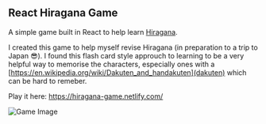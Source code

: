 ## React Hiragana Game

A simple game built in React to help learn [Hiragana](https://en.wikipedia.org/wiki/Hiragana). 

I created this game to help myself revise Hiragana (in preparation to a trip to Japan 😎). I found this flash card style approuch to learning to be a very helpful way to memorise the characters, especially ones with a [https://en.wikipedia.org/wiki/Dakuten_and_handakuten](dakuten) which can be hard to remeber.

Play it here: https://hiragana-game.netlify.com/

![Game Image](http://res.cloudinary.com/daniel-griffiths/image/upload/v1513551592/Capture_kgohcf.png)


